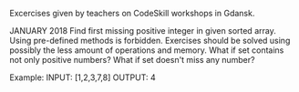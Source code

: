 Excercises given by teachers on CodeSkill workshops in Gdansk. 

JANUARY 2018
Find first missing positive integer in given sorted array.
Using pre-defined methods is forbidden. 
Exercises should be solved using possibly the less amount of operations and memory.
What if set contains not only positive numbers? What if set doesn't miss any number? 

Example: 
INPUT: [1,2,3,7,8] OUTPUT: 4